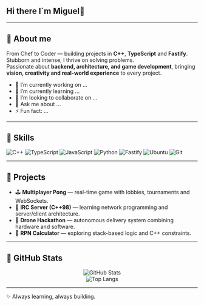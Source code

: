 ## Hi there I´m Miguel👋
---

## 🔹 About me  
From Chef to Coder — building projects in **C++**, **TypeScript** and **Fastify**.  
Stubborn and intense, I thrive on solving problems.  
Passionate about **backend, architecture, and game development**, bringing **vision, creativity and real-world experience** to every project.

- 🔭 I’m currently working on ...
- 🌱 I’m currently learning ...
- 👯 I’m looking to collaborate on ...
- 💬 Ask me about ...
- ⚡ Fun fact: ...

---

## 🔹 Skills  
![C++](https://img.shields.io/badge/C++-00599C?style=for-the-badge&logo=cplusplus&logoColor=white)
![TypeScript](https://img.shields.io/badge/TypeScript-3178C6?style=for-the-badge&logo=typescript&logoColor=white)
![JavaScript](https://img.shields.io/badge/JavaScript-F7DF1E?style=for-the-badge&logo=javascript&logoColor=black)
![Python](https://img.shields.io/badge/Python-3776AB?style=for-the-badge&logo=python&logoColor=white)
![Fastify](https://img.shields.io/badge/Fastify-000000?style=for-the-badge&logo=fastify&logoColor=white)
![Ubuntu](https://img.shields.io/badge/Ubuntu-E95420?style=for-the-badge&logo=ubuntu&logoColor=white)
![Git](https://img.shields.io/badge/Git-F05032?style=for-the-badge&logo=git&logoColor=white)

---

## 🔹 Projects  
- 🕹️ **Multiplayer Pong** — real-time game with lobbies, tournaments and WebSockets.  
- 📡 **IRC Server (C++98)** — learning network programming and server/client architecture.  
- 🚁 **Drone Hackathon** — autonomous delivery system combining hardware and software.  
- 🧮 **RPN Calculator** — exploring stack-based logic and C++ constraints.  

---

## 🔹 GitHub Stats  
<p align="center">
  <img src="https://github-readme-stats.vercel.app/api?username=codebymiguel&show_icons=true&theme=tokyonight" alt="GitHub Stats"/>
  <br/>
  <img src="https://github-readme-stats.vercel.app/api/top-langs/?username=codebymiguel&layout=compact&theme=tokyonight" alt="Top Langs"/>
</p>

---

✨ Always learning, always building.
